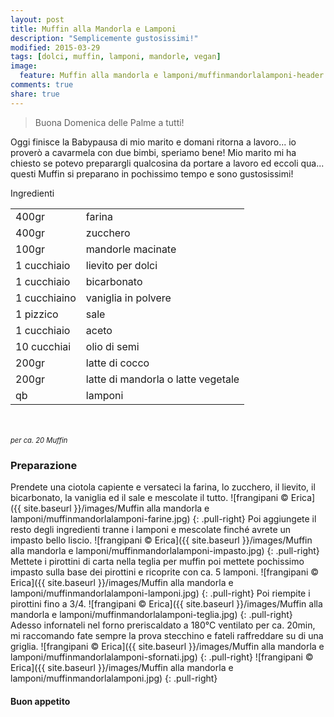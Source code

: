 ```yaml
---
layout: post
title: Muffin alla Mandorla e Lamponi
description: "Semplicemente gustosissimi!"
modified: 2015-03-29
tags: [dolci, muffin, lamponi, mandorle, vegan]
image:
  feature: Muffin alla mandorla e lamponi/muffinmandorlalamponi-header.jpg
comments: true
share: true
---
```


> Buona Domenica delle Palme a tutti!

Oggi finisce la Babypausa di mio marito e domani ritorna a lavoro... io proverò a cavarmela con due bimbi, speriamo bene! Mio marito mi ha chiesto se potevo preparargli qualcosina da portare a lavoro ed eccoli qua... questi Muffin si preparano in pochissimo tempo e sono gustosissimi! 

<div class="ingredients">
  <div class="ingredients-title">Ingredienti</div>
  <table>
    <tbody>
      <tr>
        <td>400gr</td>
        <td>farina</td>
      </tr>
      <tr>
        <td>400gr</td>
        <td>zucchero</td>
      </tr>
      <tr>
        <td>100gr</td>
        <td>mandorle macinate</td>
      </tr>
      <tr>
        <td>1 cucchiaio</td>
        <td>lievito per dolci</td>
      </tr>
      <tr>
        <td>1 cucchiaio</td>
        <td>bicarbonato</td>
      </tr>
      <tr>
      	<td>1 cucchiaino</td>
        <td>vaniglia in polvere</td>
      </tr>
      <tr>
        <td>1 pizzico</td>
        <td>sale</td>
      </tr>
      <tr>
        <td>1 cucchiaio</td>
        <td>aceto</td>
      </tr>
      <tr>
        <td>10 cucchiai</td>
        <td>olio di semi</td>
      </tr>
      <tr>
        <td>200gr</td>
        <td>latte di cocco</td>
      </tr>
      <tr>
        <td>200gr</td>
        <td>latte di mandorla o latte vegetale</td>
      </tr>
      <tr>
        <td>qb</td>
        <td>lamponi</td>     
      </tr>
    </tbody>
  </table>
  <br></br>
  <i class="pull-right" style="font-size: 80%;">per ca. 20 Muffin</i>
</div>


<h3>
	<font color="grey">
		<i class="icon-cogs"></i>
	</font> Preparazione
</h3>

Prendete una ciotola capiente e versateci la farina, lo zucchero, il lievito, il bicarbonato, la vaniglia ed il sale e mescolate il tutto.
![frangipani © Erica]({{ site.baseurl }}/images/Muffin alla mandorla e lamponi/muffinmandorlalamponi-farine.jpg)
{: .pull-right}
Poi aggiungete il resto degli ingredienti tranne i lamponi e mescolate finché avrete un impasto bello liscio.
![frangipani © Erica]({{ site.baseurl }}/images/Muffin alla mandorla e lamponi/muffinmandorlalamponi-impasto.jpg)
{: .pull-right}
Mettete i pirottini di carta nella teglia per muffin poi mettete pochissimo impasto sulla base dei pirottini e ricoprite con ca. 5 lamponi.
![frangipani © Erica]({{ site.baseurl }}/images/Muffin alla mandorla e lamponi/muffinmandorlalamponi-lamponi.jpg)
{: .pull-right}
Poi riempite i pirottini fino a 3/4.
![frangipani © Erica]({{ site.baseurl }}/images/Muffin alla mandorla e lamponi/muffinmandorlalamponi-teglia.jpg)
{: .pull-right}
Adesso infornateli nel forno preriscaldato a 180°C ventilato per ca. 20min, mi raccomando fate sempre la prova stecchino e fateli raffreddare su di una griglia.
![frangipani © Erica]({{ site.baseurl }}/images/Muffin alla mandorla e lamponi/muffinmandorlalamponi-sfornati.jpg)
{: .pull-right}
![frangipani © Erica]({{ site.baseurl }}/images/Muffin alla mandorla e lamponi/muffinmandorlalamponi.jpg)
{: .pull-right}

<h4>Buon appetito
  <font color="red">
    <i class="icon-smile"></i>
  </font>
</h4>
